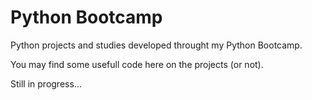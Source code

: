 # Python Bootcamp

Python projects and studies developed throught my Python Bootcamp.

You may find some usefull code here on the projects (or not).

Still in progress...
